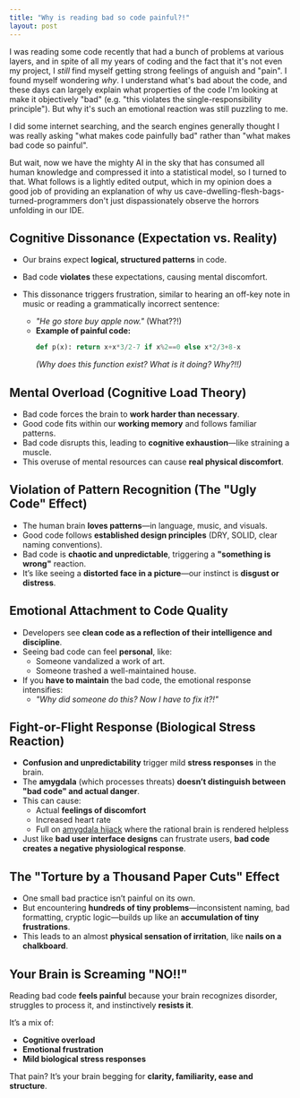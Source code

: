 ```yaml
---
title: "Why is reading bad so code painful?!"
layout: post
---
```


I was reading some code recently that had a bunch of problems at various layers, and in spite of all my years of coding and the fact that it's not even my project, I *still* find myself getting strong feelings of anguish and "pain". I found myself wondering *why*. I understand what's bad about the code, and these days can largely explain what properties of the code I'm looking at make it objectively "bad" (e.g. "this violates the single-responsibility principle"). But why it's such an emotional reaction was still puzzling to me.

I did some internet searching, and the search engines generally thought I was really asking "what makes code painfully bad" rather than "what makes bad code so painful".

But wait, now we have the mighty AI in the sky that has consumed all human knowledge and compressed it into a statistical model, so I turned to that. What follows is a lightly edited output, which in my opinion does a good job of providing an explanation of why us cave-dwelling-flesh-bags-turned-programmers don't just dispassionately observe the horrors unfolding in our IDE.

## Cognitive Dissonance (Expectation vs. Reality)

- Our brains expect **logical, structured patterns** in code.
- Bad code **violates** these expectations, causing mental discomfort.
- This dissonance triggers frustration, similar to hearing an off-key note in music or reading a grammatically incorrect sentence:

    - *"He go store buy apple now."* (What??!)
    - **Example of painful code:**
      ```python
      def p(x): return x+x*3/2-7 if x%2==0 else x*2/3+8-x
      ```
      *(Why does this function exist? What is it doing? Why?!!)*

## Mental Overload (Cognitive Load Theory)

- Bad code forces the brain to **work harder than necessary**.
- Good code fits within our **working memory** and follows familiar patterns.
- Bad code disrupts this, leading to **cognitive exhaustion**—like straining a muscle.
- This overuse of mental resources can cause **real physical discomfort**.

## Violation of Pattern Recognition (The "Ugly Code" Effect)

- The human brain **loves patterns**—in language, music, and visuals.
- Good code follows **established design principles** (DRY, SOLID, clear naming conventions).
- Bad code is **chaotic and unpredictable**, triggering a **"something is wrong"** reaction.
- It’s like seeing a **distorted face in a picture**—our instinct is **disgust or distress**.

## Emotional Attachment to Code Quality

- Developers see **clean code as a reflection of their intelligence and discipline**.
- Seeing bad code can feel **personal**, like:
  - Someone vandalized a work of art.
  - Someone trashed a well-maintained house.
- If you **have to maintain** the bad code, the emotional response intensifies:
  - *"Why did someone do this? Now I have to fix it?!"*

## Fight-or-Flight Response (Biological Stress Reaction)

- **Confusion and unpredictability** trigger mild **stress responses** in the brain.
- The **amygdala** (which processes threats) **doesn’t distinguish between "bad code" and actual danger**.
- This can cause:
  - Actual **feelings of discomfort**
  - Increased heart rate
  - Full on [amygdala hijack](https://www.simplypsychology.org/amygdala-hijack.html) where the rational brain is rendered helpless
- Just like **bad user interface designs** can frustrate users, **bad code creates a negative physiological response**.

## The "Torture by a Thousand Paper Cuts" Effect

- One small bad practice isn’t painful on its own.
- But encountering **hundreds of tiny problems**—inconsistent naming, bad formatting, cryptic logic—builds up like an **accumulation of tiny frustrations**.
- This leads to an almost **physical sensation of irritation**, like **nails on a chalkboard**.

## Your Brain is Screaming "NO!!"

Reading bad code **feels painful** because your brain recognizes disorder, struggles to process it, and instinctively **resists it**.

It’s a mix of:
- **Cognitive overload**
- **Emotional frustration**
- **Mild biological stress responses**

That pain? It’s your brain begging for **clarity, familiarity, ease and structure**.
